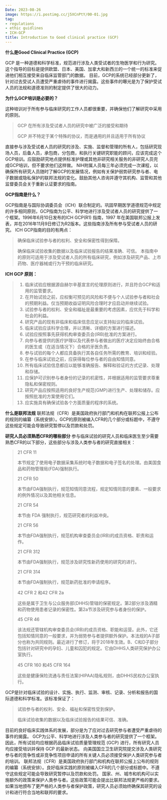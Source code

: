 ```yaml
---
Date: 2023-08-26
image: https://i.postimg.cc/j5XCnPtY/00-01.jpg
tag:
- regulations
- ethic guidlines
- ICH-GCP
title: Introduction to Good clinical practice (GCP)
---
```


**什么是Good Clinical Practice (GCP)**

GCP 是一种道德和科学标准，规范进行涉及人类受试者的生物医学和行为研究。这个指导的目标是提供欧盟、日本、美国、加拿大和新西兰的一个统一的标准来促进他们相互接受来自临床监管部门的数据。
    目前，GCP的系统已经部分更新了，针对过去受试人员遭受严重虐待的事件进行揭露。这些事件的曝光是为了保护受试人员的法规和道德准则的制定提供了很大的动力。

**为什么GCP培训是必要的？**

这种培训对于所有参与临床研究的工作人员都很重要，并确保他们了解研究中采用的原则。

> GCP 在所有涉及受试者人员的研究中被广泛的接受和期待
>
> GCP 并不特定于某个特殊的协议，而是通用的并且适用于所有协议

直接参与涉及受试者人员的研究的涉及、实施、监督和管理的所有人，包括研究现场人员，后备人员，承包商，分包商，和执行关键研究职能的顾问，应该完成这个GCP培训。应鼓励研究地点提供标准护理或其他非研究相关服务的非研究人员完成GCP培训，但不要求他们这样做。
    NIH附属人员每三年必须完成一次课程，以确保所有研究人员随时了解GCP的发展情况，例如有关保护弱势研究参与者、电子数据或隐私保护的联邦法规的变化。鼓励其他人咨询并遵守其机构、监管和其他监督委员会关于重新认证要求的指南。

**GCP指南是什么？**

GCP指南是与国际协调委员会（ICH）联合制定的。巩固早期医学道德规范中规定的许多相同原则，GCP指南为公平、科学地进行涉及受试者人员的研究提供了一个框架。1996年6月10日发布的ICH GCP(R1) 指南，1997 年在美国联邦公报上发表，并在2016年11月9日修订为R2版本。这些指南涉及所有参与受试者人员的研究。
    ICH GCP指南的目的有两点：
> 确保临床试验参与者的权利、安全和保密性得到保障。
>
> 确保临床试验收集的数据以及临床试验报告的结果准确、可信。
    本指南中的原则可适用于涉及受试者人员的所有临床研究，例如涉及研究产品、上市药物、医疗器械或行为干预的临床研究。

**ICH GCP 原则：**
> 1. 临床试验应根据源自赫尔辛基宣言的伦理原则进行，并且符合GCP和适用的监管要求。
> 2. 在开始试验之前，应权衡可预见的风险和不便与个人试验参与者和社会的预期利益。仅当预期收益证明风险合理时才应启动并继续试验。
> 3. 试验参与者的权利、安全和福祉是最重要的考虑因素，应优先于科学和社会的利益。
> 4. 研究产品的现有非临床和临床信息应足以支持拟议的临床试验。
> 5. 临床试验应该科学合理，并以清晰、详细的方案进行描述。
> 6. 试验应按照事先获得机构审查委员会(IRB)批准的方案进行。
> 7. 向参与者提供的医疗护理以及代表参与者做出的医疗决定应始终由合格的医生或（在适当情况下）合格的牙医负责。
> 8. 参与试验的每个人都应具备执行其各自任务所需的教育、培训和经验。
> 9. 在参与临床试验之前，应获得每位参与者的自由知情同意。
> 10. 所有临床试验信息都应以能够准确报告、解释和验证的方式记录、处理和存储。
> 11. 应保护可识别参与者身份的记录的机密性，并根据适用的监管要求尊重隐私和保密规则。
> 12. 研究产品应按照适用的良好生产规范(GMP)进行生产、处理和储存。应按照批准的方案使用它们。
> 13. 应实施具有确保试验各个方面质量的程序的系统。

**什么是联邦法规**
联邦法规（CFR）是美国政府执行部门和机构在联邦公报上公布的规则的编纂（系统安排）。GCP的原则被编入CFR的几个部分或标题中，不遵守这些规定可能会导致研究暂停以及罚款和处罚。

**研究人员必须熟悉CFR的哪些部分**
参与临床试验的研究人员和临床医生至少需要熟悉CFR的以下部分，这些部分与涉及人类参与者的研究直接相关：
> 21 CFR 11
>
> 本节规定了使用电子数据采集系统时电子数据和电子签名的处理。由美国食品和药物管理局(FDA)强制执行。
>
> 21 CFR 50
>
> 本节由FDA强制执行，规范知情同意流程，规定知情同意的要素、一般要求的例外情况以及其他相关信息。
>
> 21 CFR 54
>
> 本节由 FDA 强制执行，规范研究者的利益冲突。
>
> 21 CFR 56
>
> 本节由FDA强制执行，规范机构审查委员会(IRB)的成员资格、职责和运作。
>
> 21 CFR 312
>
> 本节由FDA强制执行，规范涉及研究性新药使用的研究的进行。
>
> 21 CFR 314
>
> 本节由FDA强制执行，规范新药批准的申请程序。
>
> 42 CFR 2 和42 CFR 2a
>
> 这些是属于卫生与公众服务部(DHHS)管辖的保密规定。第2部分涉及酒精和药物使用患者记录的保密性。第2a节涉及研究参与者身份的保护。
>
> 45 CFR 46
>
> 该法规还管辖机构审查委员会(IRB)的成员资格、职能和运营。此外，它还包括知情同意的一般要求，并为弱势参与者提供额外保护。本法规的A子部分也称为共同规则。最近进行了修订，将于2018年生效。B、C和D子部分包括针对研究中的孕妇、儿童和囚犯的规定。它由DHHS人类研究保护办公室执行。
>
> 45 CFR 160 和45 CFR 164
>
> 这些是健康保险流通与责任法案(HIPAA)隐私规则，由DHHS民权办公室执行。

GCP是针对临床试验的设计、实施、执行、监测、审核、记录、分析和报告的国际道德和科学标准。该标准保证了：
> 试验参与者的权利、安全、福祉和保密性受到保护。
>
> 临床试验收集的数据以及临床试验报告的结果可信、准确。

目前的良好临床实践体系的发展，部分是为了应对过去研究参与者遭受严重虐待的事件的揭露。
    GCP为公平、科学地进行涉及人类参与者的研究提供了一个框架。因此，所有试验均应根据药品临床试验质量管理规范 (GCP) 进行，所有研究人员均应接受培训并保持 GCP 的最新状态。
    向美国国立卫生研究院提交涉及人类研究参与者的竞争性或非竞争性项目申请的所有关键人员必须接受保护人类研究参与者的培训。
    联邦法规（CFR）是美国政府执行部门和机构在联邦公报上公布的规则的编纂（系统安排）。良好临床实践的原则被编入CFR的几个部分或标题中。不遵守这些规定可能会导致研究暂停以及罚款和处罚。
    国家、州、城市和机构可以实施额外的政策来保护人类参与者。这些政策可能会提出比联邦法规更严格的要求。如果当地颁布了更严格的人类参与者保护政策，研究人员必须始终确保其研究的设计和进行符合当地和联邦的要求。


